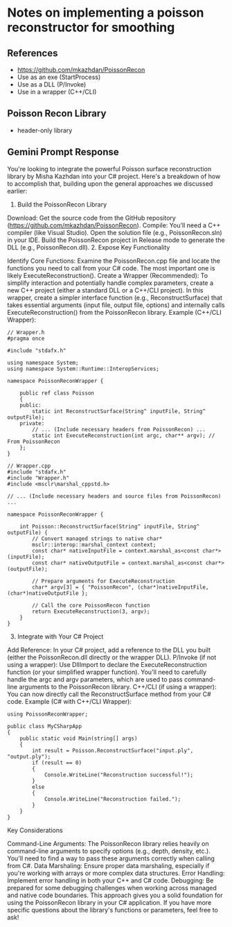 # Notes on implementing a poisson reconstructor for smoothing

## References
- https://github.com/mkazhdan/PoissonRecon
- Use as an exe (StartProcess)
- Use as a DLL (P/Invoke)
- Use in a wrapper (C++/CLI)

## Poisson Recon Library
- header-only library

## Gemini Prompt Response
You're looking to integrate the powerful Poisson surface reconstruction library by Misha Kazhdan into your C# project. Here's a breakdown of how to accomplish that, building upon the general approaches we discussed earlier:

1. Build the PoissonRecon Library

Download: Get the source code from the GitHub repository (https://github.com/mkazhdan/PoissonRecon).
Compile:
You'll need a C++ compiler (like Visual Studio).
Open the solution file (e.g., PoissonRecon.sln) in your IDE.
Build the PoissonRecon project in Release mode to generate the DLL (e.g., PoissonRecon.dll).
2.  Expose Key Functionality

Identify Core Functions: Examine the PoissonRecon.cpp file and locate the functions you need to call from your C# code. The most important one is likely ExecuteReconstruction().
Create a Wrapper (Recommended):
To simplify interaction and potentially handle complex parameters, create a new C++ project (either a standard DLL or a C++/CLI project).
In this wrapper, create a simpler interface function (e.g., ReconstructSurface) that takes essential arguments (input file, output file, options) and internally calls ExecuteReconstruction() from the PoissonRecon library.
Example (C++/CLI Wrapper):
```
// Wrapper.h
#pragma once

#include "stdafx.h"

using namespace System;
using namespace System::Runtime::InteropServices;

namespace PoissonReconWrapper {

    public ref class Poisson
    {
    public:
        static int ReconstructSurface(String^ inputFile, String^ outputFile);
    private:
        // ... (Include necessary headers from PoissonRecon) ...
        static int ExecuteReconstruction(int argc, char** argv); // From PoissonRecon
    };
}
```
```
// Wrapper.cpp
#include "stdafx.h"
#include "Wrapper.h"
#include <msclr\marshal_cppstd.h> 

// ... (Include necessary headers and source files from PoissonRecon) ...

namespace PoissonReconWrapper {

    int Poisson::ReconstructSurface(String^ inputFile, String^ outputFile) {
        // Convert managed strings to native char*
        msclr::interop::marshal_context context;
        const char* nativeInputFile = context.marshal_as<const char*>(inputFile);
        const char* nativeOutputFile = context.marshal_as<const char*>(outputFile);

        // Prepare arguments for ExecuteReconstruction
        char* argv[3] = { "PoissonRecon", (char*)nativeInputFile, (char*)nativeOutputFile }; 

        // Call the core PoissonRecon function
        return ExecuteReconstruction(3, argv);
    }
}
```
3. Integrate with Your C# Project

Add Reference:
In your C# project, add a reference to the DLL you built (either the PoissonRecon.dll directly or the wrapper DLL).
P/Invoke (if not using a wrapper):
Use DllImport to declare the ExecuteReconstruction function (or your simplified wrapper function). You'll need to carefully handle the argc and argv parameters, which are used to pass command-line arguments to the PoissonRecon library.
C++/CLI (if using a wrapper):
You can now directly call the ReconstructSurface method from your C# code.
Example (C# with C++/CLI Wrapper):
```
using PoissonReconWrapper; 

public class MyCSharpApp
{
    public static void Main(string[] args)
    {
        int result = Poisson.ReconstructSurface("input.ply", "output.ply");
        if (result == 0) 
        {
            Console.WriteLine("Reconstruction successful!");
        }
        else 
        {
            Console.WriteLine("Reconstruction failed.");
        }
    }
}
```
Key Considerations

Command-Line Arguments: The PoissonRecon library relies heavily on command-line arguments to specify options (e.g., depth, density, etc.). You'll need to find a way to pass these arguments correctly when calling from C#.
Data Marshaling: Ensure proper data marshaling, especially if you're working with arrays or more complex data structures.
Error Handling: Implement error handling in both your C++ and C# code.
Debugging: Be prepared for some debugging challenges when working across managed and native code boundaries.
This approach gives you a solid foundation for using the PoissonRecon library in your C# application. If you have more specific questions about the library's functions or parameters, feel free to ask!
